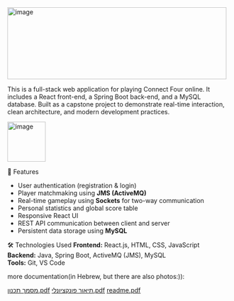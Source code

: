 <img width="494" height="162" alt="image" src="https://github.com/user-attachments/assets/7b2cc594-5799-4344-81ca-d73626ee9748" />

This is a full-stack web application for playing Connect Four online. 
It includes a React front-end, a Spring Boot back-end, and a MySQL database. 
Built as a capstone project to demonstrate real-time interaction, clean architecture, and modern development practices.

<img width="86" height="90" alt="image" src="https://github.com/user-attachments/assets/8f542d14-4262-4ea3-98a0-674ee5bbc068" />


🚀 Features
- User authentication (registration & login)
- Player matchmaking using **JMS (ActiveMQ)** 
- Real-time gameplay using **Sockets** for two-way communication  
- Personal statistics and global score table  
- Responsive React UI  
- REST API communication between client and server
- Persistent data storage using **MySQL** 


🛠️ Technologies Used
**Frontend:** React.js, HTML, CSS, JavaScript  
**Backend:** Java, Spring Boot, ActiveMQ (JMS), MySQL  
**Tools:** Git, VS Code


more documentation(in Hebrew, but there are also photos:)):


[מסמך תכנון.pdf](https://github.com/user-attachments/files/23028069/default.pdf)
[תיאור פונקציונלי.pdf](https://github.com/user-attachments/files/23028071/default.pdf)
[readme.pdf](https://github.com/user-attachments/files/23028077/readme.pdf)
